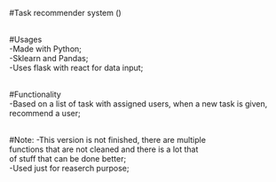 #Task recommender system ()<br><br>

#Usages<br>
-Made with Python;<br>
-Sklearn and Pandas;<br>
-Uses flask with react for data input;<br><br>

#Functionality<br>
-Based on a list of task with assigned users, when a new task is given, recommend a user;<br><br>

#Note:
-This version is not finished, there are multiple <br> 
functions that are not cleaned and there is a lot that <br>
of stuff that can be done better; <br>
-Used just for reaserch purpose;

